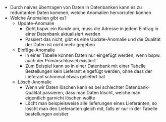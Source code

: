 - Durch naives übertragen von Daten in Datenbanken kann es zu reduntanten Daten kommen, welche Anomalien hervorrufen können
- Welche Anomalien gibt es?
	- Update-Anomalie
	  - Zieht bspw. ein Kunde um, muss die Adresse in jedem Eintrag in einer Datenbank aktualisiert werden
	  - Passiert das nicht, gibt es eine Update-Anomalie und die Qualität der Daten ist nicht mehr gegeben
	- Einfüge-Anomalie
		- In einer Tabelle können Daten nur eingefügt werden, wenn bspw. auch der Primärschlüssel existiert
		- Zum Beispiel kann so in einer Datenbank mit einer Tabelle Bestellungen kein Lieferant eingefügt werden, ohne dass der Lieferant schonmal etwas geliefert hat
	- Lösch-Anomalie
		- Wenn wir Daten löschen kann es bei schlechter Datenbank-Qualität passieren, dass man Daten löscht, welche man eigentlich garnicht löschen wollte
		- Löcht man beispielsweise alle lieferungen eines Lieferanten, so löscht man den Lieferanten gleich mit, falls er nur in der Tabelle bestellungen existier

